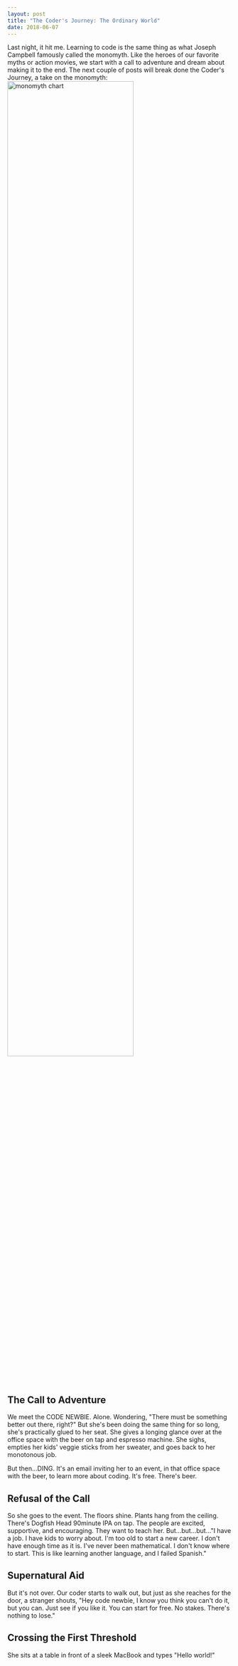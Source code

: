 ```yaml
---
layout: post
title: "The Coder's Journey: The Ordinary World"
date: 2018-06-07
---
```

Last night, it hit me. Learning to code is the same thing as  what Joseph Campbell famously called the monomyth. Like the heroes of our favorite myths or action movies, we start with a call to adventure and dream about making it to the end. The next couple of posts will break done the Coder's Journey, a take on the monomyth:
<img src="https://cezarspace.files.wordpress.com/2014/04/monomyth.png" alt="monomyth chart" width="75%" class="center">

## The Call to Adventure
We meet the CODE NEWBIE. Alone. Wondering, "There must be something better out there, right?" But she's been doing the same thing for so long, she's practically glued to her seat. She gives a longing glance over at the office space with the beer on tap and espresso machine. She sighs, empties her kids' veggie sticks from her sweater, and goes back to her monotonous job.

But then...DING. It's an email inviting her to an event, in that office space with the beer, to learn more about coding. It's free. There's beer.

## Refusal of the Call
So she goes to the event. The floors shine. Plants hang from the ceiling. There's Dogfish Head 90minute IPA on tap. The people are excited, supportive, and encouraging. They want to teach her. But...but...but..."I have a job. I have kids to worry about. I'm too old to start a new career. I don't have enough time as it is. I've never been mathematical. I don't know where to start. This is like learning another language, and I failed Spanish."

## Supernatural Aid
But it's not over. Our coder starts to walk out, but just as she reaches for the door, a stranger shouts, "Hey code newbie, I know you think you can't do it, but you can. Just see if you like it. You can start for free. No stakes. There's nothing to lose."

## Crossing the First Threshold
She sits at a table in front of a sleek MacBook and types
"Hello world!"

